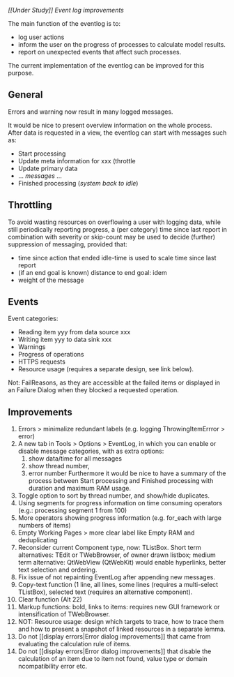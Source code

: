 *[[Under Study]] Event log improvements*

The main function of the eventlog is to:
- log user actions
- inform the user on the progress of processes to calculate model results.
- report on unexpected events that affect such processes.

The current implementation of the eventlog can be improved for this purpose.

## General

Errors and warning now result in many logged messages.

It would be nice to present overview information on the whole process. After data is requested in a view, the eventlog can start with messages such as:
- Start processing
- Update meta information for xxx (throttle
- Update primary data
- ... *messages* ...
- Finished processing (*system back to idle*)

## Throttling

To avoid wasting resources on overflowing a user with logging data, while still periodically reporting progress, a (per category) time since last report in combination with severity or skip-count may be used to decide (further) suppression of messaging, provided that:

- time since action that ended idle-time is used to scale time since last report
- (if an end goal is known) distance to end goal: idem 
- weight of the message

## Events

Event categories:

- Reading item yyy from data source xxx
- Writing item yyy to data sink xxx
- Warnings
- Progress of operations
- HTTPS requests
- Resource usage (requires a separate design, see link below).

Not: FailReasons, as they are accessible at the failed items or displayed in an Failure Dialog when they blocked a requested operation.

## Improvements

1.  Errors > minimalize redundant labels (e.g. logging ThrowingItemErrror > error)
2.  A new tab in Tools > Options > EventLog, in which you can enable or
    disable message categories, with as extra options:
    1.  show data/time for all messages
    2.  show thread number,
    3.  error number Furthermore it would be nice to have a summary of
        the process between Start processing and Finished processing
        with duration and maximum RAM usage.
3.  Toggle option to sort by thread number, and show/hide duplicates.
4.  Using segments for progress information on time consuming operators (e.g.: processing segment 1 from 100)
5.  More operators showing progress information (e.g. for_each with large numbers of items)
6.  Empty Working Pages > more clear label like Empty RAM and deduplicating
7.  Reconsider current Component type, now: TListBox. Short term alternatives: TEdit or TWebBrowser, of owner drawn listbox; medium term alternative: QtWebView (QtWebKit) would enable hyperlinks, better text selection and ordering.
8.  Fix issue of not repainting EventLog after appending new messages.
9.  Copy-text function (1 line, all lines, some lines (requires a multi-select TListBox), selected text (requires an alternative component).
10. Clear function (Alt 22)
11. Markup functions: bold, links to items: requires new GUI framework or intensification of TWebBrowser.
12. NOT: Resource usage: design which targets to trace, how to trace them and how to present a snapshot of linked resources in a separate lemma.
13. Do not [[display errors|Error dialog improvements]] that came from evaluating the calculation rule of items.
14. Do not [[display errors|Error dialog improvements]] that disable the calculation of an item due to item not found, value type or domain ncompatibility error etc.